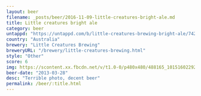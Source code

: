 ```yaml
---
layout: beer
filename: _posts/beer/2016-11-09-little-creatures-bright-ale.md
title: Little creatures bright ale
category: beer
untappd: "https://untappd.com/b/little-creatures-brewing-bright-ale/7424"
country: "Australia"
brewery: "Little Creatures Brewing"
breweryURL: "/brewery/little-creatures-brewing.html"
style: "Other"
score: 6
img: https://scontent.xx.fbcdn.net/v/t1.0-0/p480x480/488165_10151602292853745_953241846_n.jpg?oh=9b41ded439aa2b7e94c2f8463b2479c4&oe=5B038BC3
beer-date: "2013-03-28"
desc: "Terrible photo, decent beer"
permalink: /beer/:title.html
---
```

